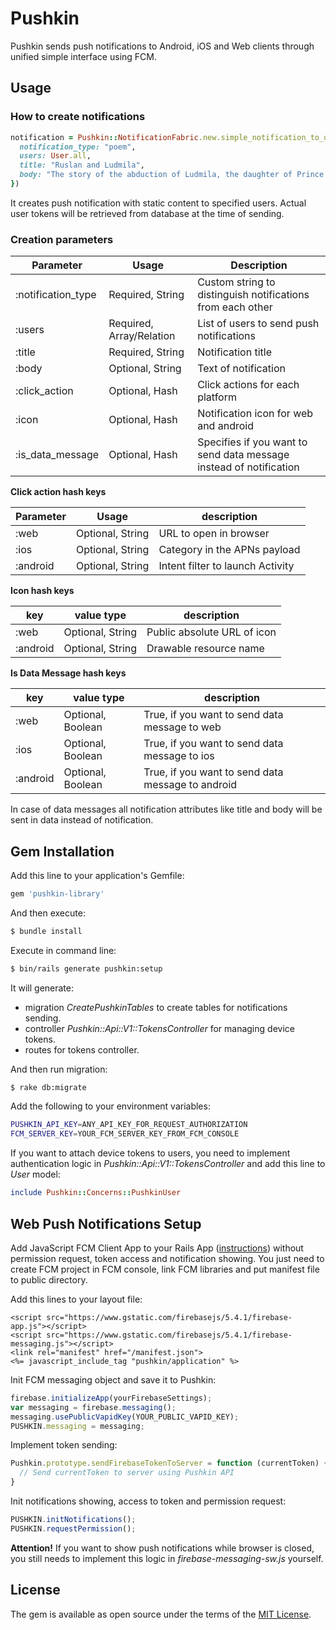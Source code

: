 # Pushkin
Pushkin sends push notifications to Android, iOS and Web clients through unified simple interface using FCM.

## Usage

### How to create notifications

```ruby
notification = Pushkin::NotificationFabric.new.simple_notification_to_users({
  notification_type: "poem",
  users: User.all,
  title: "Ruslan and Ludmila",
  body: "The story of the abduction of Ludmila, the daughter of Prince Vladimir of Kiev, by an evil wizard and the attempt by the brave knight Ruslan to find and rescue her"
})
```

It creates push notification with static content to specified users. Actual user tokens will be retrieved from database at the time of sending.

### Creation parameters

| Parameter          | Usage                    | Description                                                        |
| ------------------ | ------------------------ | ------------------------------------------------------------------ |
| :notification_type | Required, String         | Custom string to  distinguish notifications from each other        |
| :users             | Required, Array/Relation | List of users to send push notifications                           |
| :title             | Required, String         | Notification title                                                 |
| :body              | Optional, String         | Text of notification                                               |
| :click_action      | Optional, Hash           | Click actions for each platform                                    |
| :icon              | Optional, Hash           | Notification icon for web and android                              |
| :is_data_message   | Optional, Hash           | Specifies if you want to send data message instead of notification |

**Click action hash keys**

| Parameter | Usage                | description                      |
| --------- | -------------------- | -------------------------------- |
| :web      | Optional, String     | URL to open in browser           |
| :ios      | Optional, String     | Category in the APNs payload     |
| :android  | Optional, String     | Intent filter to launch Activity |

**Icon hash keys**

| key      | value type           | description                      |
| -------- | -------------------- | -------------------------------- |
| :web     | Optional, String     | Public absolute URL of icon      |
| :android | Optional, String     | Drawable resource name           |

**Is Data Message hash keys**

| key      | value type           | description                      |
| -------- | -------------------- | -------------------------------- |
| :web     | Optional, Boolean    | True, if you want to send data message to web     |
| :ios     | Optional, Boolean    | True, if you want to send data message to ios     |
| :android | Optional, Boolean    | True, if you want to send data message to android | 

In case of data messages all notification attributes like title and body will be sent in data instead of notification.

## Gem Installation
Add this line to your application's Gemfile:

```ruby
gem 'pushkin-library'
```

And then execute:
```bash
$ bundle install
```

Execute in command line:
```bash
$ bin/rails generate pushkin:setup
```

It will generate:
* migration *CreatePushkinTables* to create tables for notifications sending.
* controller *Pushkin::Api::V1::TokensController* for managing device tokens.
* routes for tokens controller.

And then run migration:
```bash
$ rake db:migrate
```

Add the following to your environment variables:
```bash
PUSHKIN_API_KEY=ANY_API_KEY_FOR_REQUEST_AUTHORIZATION
FCM_SERVER_KEY=YOUR_FCM_SERVER_KEY_FROM_FCM_CONSOLE
```

If you want to attach device tokens to users, you need to implement authentication logic in *Pushkin::Api::V1::TokensController* and add this line to *User* model:
```ruby
include Pushkin::Concerns::PushkinUser
```

## Web Push Notifications Setup

Add JavaScript FCM Client App to your Rails App ([instructions](https://firebase.google.com/docs/cloud-messaging/js/client)) without permission request, token access and notification showing. You just need to create FCM project in FCM console, link FCM libraries and put manifest file to public directory.

Add this lines to your layout file:
```erb
<script src="https://www.gstatic.com/firebasejs/5.4.1/firebase-app.js"></script>
<script src="https://www.gstatic.com/firebasejs/5.4.1/firebase-messaging.js"></script>
<link rel="manifest" href="/manifest.json">
<%= javascript_include_tag "pushkin/application" %>
```

Init FCM messaging object and save it to Pushkin:
```javascript
firebase.initializeApp(yourFirebaseSettings);
var messaging = firebase.messaging();
messaging.usePublicVapidKey(YOUR_PUBLIC_VAPID_KEY);
PUSHKIN.messaging = messaging;
```

Implement token sending:
```javascript
Pushkin.prototype.sendFirebaseTokenToServer = function (currentToken) {
  // Send currentToken to server using Pushkin API
}
```

Init notifications showing, access to token and permission request:
```javascript
PUSHKIN.initNotifications();
PUSHKIN.requestPermission();
```

**Attention!** If you want to show push notifications while browser is closed, you still needs to implement this logic in *firebase-messaging-sw.js* yourself.

## License
The gem is available as open source under the terms of the [MIT License](http://opensource.org/licenses/MIT).
